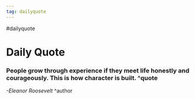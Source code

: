 ```yaml
---
tag: dailyquote
---
```


#dailyquote

# Daily Quote

### People grow through experience if they meet life honestly and courageously. This is how character is built. ^quote
*-Eleanor Roosevelt* ^author
